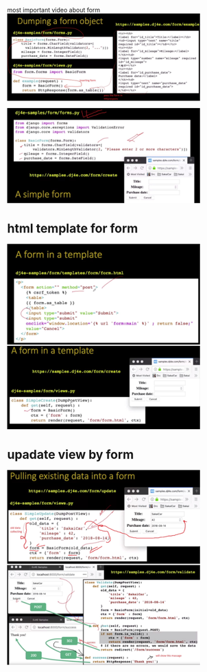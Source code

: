 <a src="https://www.youtube.com/watch?v=3XOS_UpJirU" >most important video about form</a>
<img src='pic/simple form.JPG' width="450px">

<img src='pic/simple form to views.JPG' width="450px">

# html template for form
<img src='pic/form html.JPG' width="450px">


<img src='pic/views to pass form at html.JPG' width="450px">

# upadate view by form


<img src='pic/update.JPG' width="450px">

<img src='pic/edit submit.JPG' width="450px">

